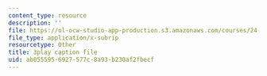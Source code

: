 ```yaml
---
content_type: resource
description: ''
file: https://ol-ocw-studio-app-production.s3.amazonaws.com/courses/24-908-creole-language-and-caribbean-identities-spring-2017/ab0555956927577c8a93b230af2fbecf_MT3LjjdODHA.vtt
file_type: application/x-subrip
resourcetype: Other
title: 3play caption file
uid: ab055595-6927-577c-8a93-b230af2fbecf
---
```

